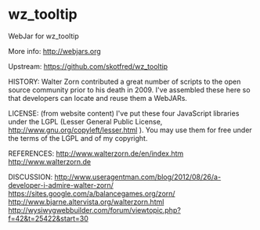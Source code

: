 # wz_tooltip
WebJar for wz_tooltip

More info: http://webjars.org

Upstream: https://github.com/skotfred/wz_tooltip


HISTORY:
Walter Zorn contributed a great number of scripts to the open source community prior to his death in 2009. I've assembled these here so that developers can locate and reuse them a WebJARs.

LICENSE: (from website content)
I've put these four JavaScript libraries under the LGPL (Lesser General Public License, http://www.gnu.org/copyleft/lesser.html ). You may use them for free under the terms of the LGPL and of my copyright.

REFERENCES:
http://www.walterzorn.de/en/index.htm
http://www.walterzorn.de

DISCUSSION:
http://www.useragentman.com/blog/2012/08/26/a-developer-i-admire-walter-zorn/
https://sites.google.com/a/balancegames.org/zorn/
http://www.bjarne.altervista.org/walterzorn.html
http://wysiwygwebbuilder.com/forum/viewtopic.php?f=42&t=25422&start=30
